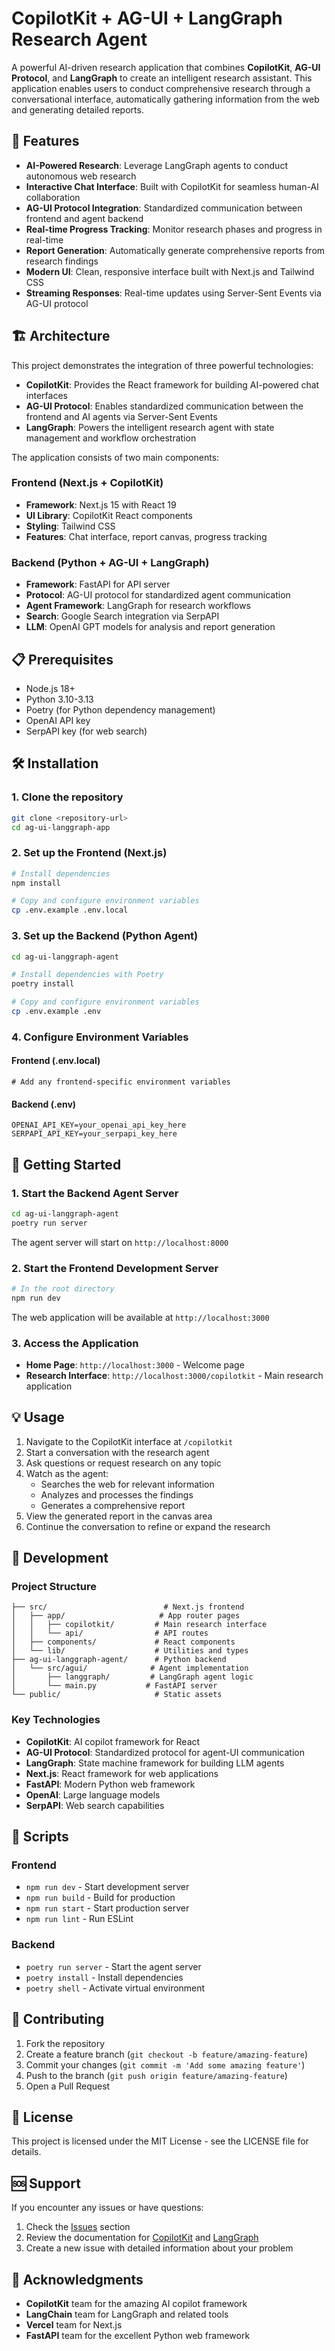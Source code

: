 # CopilotKit + AG-UI + LangGraph Research Agent

A powerful AI-driven research application that combines **CopilotKit**, **AG-UI Protocol**, and **LangGraph** to create an intelligent research assistant. This application enables users to conduct comprehensive research through a conversational interface, automatically gathering information from the web and generating detailed reports.

## 🚀 Features

- **AI-Powered Research**: Leverage LangGraph agents to conduct autonomous web research
- **Interactive Chat Interface**: Built with CopilotKit for seamless human-AI collaboration
- **AG-UI Protocol Integration**: Standardized communication between frontend and agent backend
- **Real-time Progress Tracking**: Monitor research phases and progress in real-time
- **Report Generation**: Automatically generate comprehensive reports from research findings
- **Modern UI**: Clean, responsive interface built with Next.js and Tailwind CSS
- **Streaming Responses**: Real-time updates using Server-Sent Events via AG-UI protocol

## 🏗️ Architecture

This project demonstrates the integration of three powerful technologies:

- **CopilotKit**: Provides the React framework for building AI-powered chat interfaces
- **AG-UI Protocol**: Enables standardized communication between the frontend and AI agents via Server-Sent Events
- **LangGraph**: Powers the intelligent research agent with state management and workflow orchestration

The application consists of two main components:

### Frontend (Next.js + CopilotKit)

- **Framework**: Next.js 15 with React 19
- **UI Library**: CopilotKit React components
- **Styling**: Tailwind CSS
- **Features**: Chat interface, report canvas, progress tracking

### Backend (Python + AG-UI + LangGraph)

- **Framework**: FastAPI for API server
- **Protocol**: AG-UI protocol for standardized agent communication
- **Agent Framework**: LangGraph for research workflows
- **Search**: Google Search integration via SerpAPI
- **LLM**: OpenAI GPT models for analysis and report generation

## 📋 Prerequisites

- Node.js 18+
- Python 3.10-3.13
- Poetry (for Python dependency management)
- OpenAI API key
- SerpAPI key (for web search)

## 🛠️ Installation

### 1. Clone the repository

```bash
git clone <repository-url>
cd ag-ui-langgraph-app
```

### 2. Set up the Frontend (Next.js)

```bash
# Install dependencies
npm install

# Copy and configure environment variables
cp .env.example .env.local
```

### 3. Set up the Backend (Python Agent)

```bash
cd ag-ui-langgraph-agent

# Install dependencies with Poetry
poetry install

# Copy and configure environment variables
cp .env.example .env
```

### 4. Configure Environment Variables

#### Frontend (.env.local)

```env
# Add any frontend-specific environment variables
```

#### Backend (.env)

```env
OPENAI_API_KEY=your_openai_api_key_here
SERPAPI_API_KEY=your_serpapi_key_here
```

## 🚀 Getting Started

### 1. Start the Backend Agent Server

```bash
cd ag-ui-langgraph-agent
poetry run server
```

The agent server will start on `http://localhost:8000`

### 2. Start the Frontend Development Server

```bash
# In the root directory
npm run dev
```

The web application will be available at `http://localhost:3000`

### 3. Access the Application

- **Home Page**: `http://localhost:3000` - Welcome page
- **Research Interface**: `http://localhost:3000/copilotkit` - Main research application

## 💡 Usage

1. Navigate to the CopilotKit interface at `/copilotkit`
2. Start a conversation with the research agent
3. Ask questions or request research on any topic
4. Watch as the agent:
   - Searches the web for relevant information
   - Analyzes and processes the findings
   - Generates a comprehensive report
5. View the generated report in the canvas area
6. Continue the conversation to refine or expand the research

## 🔧 Development

### Project Structure

```
├── src/                          # Next.js frontend
│   ├── app/                     # App router pages
│   │   ├── copilotkit/         # Main research interface
│   │   └── api/                # API routes
│   ├── components/             # React components
│   └── lib/                    # Utilities and types
├── ag-ui-langgraph-agent/      # Python backend
│   └── src/agui/              # Agent implementation
│       ├── langgraph/         # LangGraph agent logic
│       └── main.py           # FastAPI server
└── public/                     # Static assets
```

### Key Technologies

- **CopilotKit**: AI copilot framework for React
- **AG-UI Protocol**: Standardized protocol for agent-UI communication
- **LangGraph**: State machine framework for building LLM agents
- **Next.js**: React framework for web applications
- **FastAPI**: Modern Python web framework
- **OpenAI**: Large language models
- **SerpAPI**: Web search capabilities

## 🧪 Scripts

### Frontend

- `npm run dev` - Start development server
- `npm run build` - Build for production
- `npm run start` - Start production server
- `npm run lint` - Run ESLint

### Backend

- `poetry run server` - Start the agent server
- `poetry install` - Install dependencies
- `poetry shell` - Activate virtual environment

## 🤝 Contributing

1. Fork the repository
2. Create a feature branch (`git checkout -b feature/amazing-feature`)
3. Commit your changes (`git commit -m 'Add some amazing feature'`)
4. Push to the branch (`git push origin feature/amazing-feature`)
5. Open a Pull Request

## 📄 License

This project is licensed under the MIT License - see the LICENSE file for details.

## 🆘 Support

If you encounter any issues or have questions:

1. Check the [Issues](../../issues) section
2. Review the documentation for [CopilotKit](https://docs.copilotkit.ai) and [LangGraph](https://langchain-ai.github.io/langgraph/)
3. Create a new issue with detailed information about your problem

## 🙏 Acknowledgments

- **CopilotKit** team for the amazing AI copilot framework
- **LangChain** team for LangGraph and related tools
- **Vercel** team for Next.js
- **FastAPI** team for the excellent Python web framework
